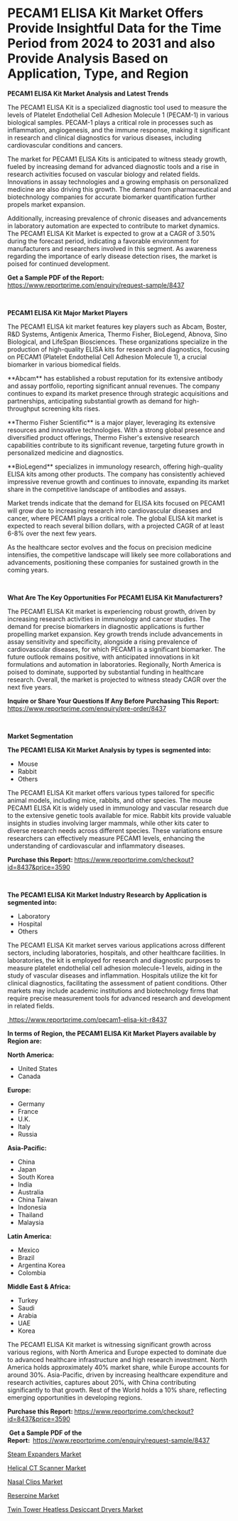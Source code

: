 <p><h1>PECAM1 ELISA Kit Market Offers Provide Insightful Data for the Time Period from 2024 to 2031 and also Provide Analysis Based on Application, Type, and Region</h1></p><p><strong>PECAM1 ELISA Kit Market Analysis and Latest Trends</strong></p>
<p><p>The PECAM1 ELISA Kit is a specialized diagnostic tool used to measure the levels of Platelet Endothelial Cell Adhesion Molecule 1 (PECAM-1) in various biological samples. PECAM-1 plays a critical role in processes such as inflammation, angiogenesis, and the immune response, making it significant in research and clinical diagnostics for various diseases, including cardiovascular conditions and cancers.</p><p>The market for PECAM1 ELISA Kits is anticipated to witness steady growth, fueled by increasing demand for advanced diagnostic tools and a rise in research activities focused on vascular biology and related fields. Innovations in assay technologies and a growing emphasis on personalized medicine are also driving this growth. The demand from pharmaceutical and biotechnology companies for accurate biomarker quantification further propels market expansion.</p><p>Additionally, increasing prevalence of chronic diseases and advancements in laboratory automation are expected to contribute to market dynamics. The PECAM1 ELISA Kit Market is expected to grow at a CAGR of 3.50% during the forecast period, indicating a favorable environment for manufacturers and researchers involved in this segment. As awareness regarding the importance of early disease detection rises, the market is poised for continued development.</p></p>
<p><strong>Get a Sample PDF of the Report:&nbsp;</strong> <a href="https://www.reportprime.com/enquiry/request-sample/8437?utm_campaign=1137&utm_medium=2&utm_source=Github&utm_content=ia&utm_term=28102024&utm_id=pecam1-elisa-kit">https://www.reportprime.com/enquiry/request-sample/8437</a></p>
<p>&nbsp;</p>
<p><strong>PECAM1 ELISA Kit Major Market Players</strong></p>
<p><p>The PECAM1 ELISA kit market features key players such as Abcam, Boster, R&D Systems, Antigenix America, Thermo Fisher, BioLegend, Abnova, Sino Biological, and LifeSpan Biosciences. These organizations specialize in the production of high-quality ELISA kits for research and diagnostics, focusing on PECAM1 (Platelet Endothelial Cell Adhesion Molecule 1), a crucial biomarker in various biomedical fields.</p><p>**Abcam** has established a robust reputation for its extensive antibody and assay portfolio, reporting significant annual revenues. The company continues to expand its market presence through strategic acquisitions and partnerships, anticipating substantial growth as demand for high-throughput screening kits rises.</p><p>**Thermo Fisher Scientific** is a major player, leveraging its extensive resources and innovative technologies. With a strong global presence and diversified product offerings, Thermo Fisher's extensive research capabilities contribute to its significant revenue, targeting future growth in personalized medicine and diagnostics.</p><p>**BioLegend** specializes in immunology research, offering high-quality ELISA kits among other products. The company has consistently achieved impressive revenue growth and continues to innovate, expanding its market share in the competitive landscape of antibodies and assays.</p><p>Market trends indicate that the demand for ELISA kits focused on PECAM1 will grow due to increasing research into cardiovascular diseases and cancer, where PECAM1 plays a critical role. The global ELISA kit market is expected to reach several billion dollars, with a projected CAGR of at least 6-8% over the next few years.</p><p>As the healthcare sector evolves and the focus on precision medicine intensifies, the competitive landscape will likely see more collaborations and advancements, positioning these companies for sustained growth in the coming years.</p></p>
<p>&nbsp;</p>
<p><strong>What Are The Key Opportunities For PECAM1 ELISA Kit Manufacturers?</strong></p>
<p><p>The PECAM1 ELISA Kit market is experiencing robust growth, driven by increasing research activities in immunology and cancer studies. The demand for precise biomarkers in diagnostic applications is further propelling market expansion. Key growth trends include advancements in assay sensitivity and specificity, alongside a rising prevalence of cardiovascular diseases, for which PECAM1 is a significant biomarker. The future outlook remains positive, with anticipated innovations in kit formulations and automation in laboratories. Regionally, North America is poised to dominate, supported by substantial funding in healthcare research. Overall, the market is projected to witness steady CAGR over the next five years.</p></p>
<p><strong>Inquire or Share Your Questions If Any Before Purchasing This Report:</strong> <a href="https://www.reportprime.com/enquiry/pre-order/8437?utm_campaign=1137&utm_medium=2&utm_source=Github&utm_content=ia&utm_term=28102024&utm_id=pecam1-elisa-kit">https://www.reportprime.com/enquiry/pre-order/8437</a></p>
<p>&nbsp;</p>
<p><strong>Market Segmentation</strong></p>
<p><strong>The PECAM1 ELISA Kit Market Analysis by types is segmented into:</strong></p>
<p><ul><li>Mouse</li><li>Rabbit</li><li>Others</li></ul></p>
<p><p>The PECAM1 ELISA Kit market offers various types tailored for specific animal models, including mice, rabbits, and other species. The mouse PECAM1 ELISA Kit is widely used in immunology and vascular research due to the extensive genetic tools available for mice. Rabbit kits provide valuable insights in studies involving larger mammals, while other kits cater to diverse research needs across different species. These variations ensure researchers can effectively measure PECAM1 levels, enhancing the understanding of cardiovascular and inflammatory diseases.</p></p>
<p><strong>Purchase this Report:&nbsp;</strong><a href="https://www.reportprime.com/checkout?id=8437&price=3590&utm_campaign=1137&utm_medium=2&utm_source=Github&utm_content=ia&utm_term=28102024&utm_id=pecam1-elisa-kit">https://www.reportprime.com/checkout?id=8437&price=3590</a></p>
<p>&nbsp;</p>
<p><strong>The PECAM1 ELISA Kit Market Industry Research by Application is segmented into:</strong></p>
<p><ul><li>Laboratory</li><li>Hospital</li><li>Others</li></ul></p>
<p><p>The PECAM1 ELISA Kit market serves various applications across different sectors, including laboratories, hospitals, and other healthcare facilities. In laboratories, the kit is employed for research and diagnostic purposes to measure platelet endothelial cell adhesion molecule-1 levels, aiding in the study of vascular diseases and inflammation. Hospitals utilize the kit for clinical diagnostics, facilitating the assessment of patient conditions. Other markets may include academic institutions and biotechnology firms that require precise measurement tools for advanced research and development in related fields.</p></p>
<p><a href="https://www.reportprime.com/pecam1-elisa-kit-r8437?utm_campaign=1137&utm_medium=2&utm_source=Github&utm_content=ia&utm_term=28102024&utm_id=pecam1-elisa-kit">&nbsp;https://www.reportprime.com/pecam1-elisa-kit-r8437</a></p>
<p><strong>In terms of Region, the PECAM1 ELISA Kit Market Players available by Region are:</strong></p>
<p>
    <p> <strong> North America: </strong>
        <ul>
            <li>United States</li>
            <li>Canada</li>
        </ul>
        </p> 
    <p> <strong> Europe: </strong>
        <ul>
            <li>Germany</li>
            <li>France</li>
            <li>U.K.</li>
            <li>Italy</li>
            <li>Russia</li>
        </ul>
        </p> 
    <p> <strong> Asia-Pacific: </strong>
        <ul>
            <li>China</li>
            <li>Japan</li>
            <li>South Korea</li>
            <li>India</li>
            <li>Australia</li>
            <li>China Taiwan</li>
            <li>Indonesia</li>
            <li>Thailand</li>
            <li>Malaysia</li>
        </ul>
        </p> 
    <p> <strong> Latin America: </strong>
        <ul>
            <li>Mexico</li>
            <li>Brazil</li>
            <li>Argentina Korea</li>
            <li>Colombia</li>
        </ul>
        </p> 
    <p> <strong> Middle East & Africa: </strong>
        <ul>
            <li>Turkey</li>
            <li>Saudi</li>
            <li>Arabia</li>
            <li>UAE</li>
            <li>Korea</li>
        </ul>
    </p>
    </p>
<p><p>The PECAM1 ELISA Kit market is witnessing significant growth across various regions, with North America and Europe expected to dominate due to advanced healthcare infrastructure and high research investment. North America holds approximately 40% market share, while Europe accounts for around 30%. Asia-Pacific, driven by increasing healthcare expenditure and research activities, captures about 20%, with China contributing significantly to that growth. Rest of the World holds a 10% share, reflecting emerging opportunities in developing regions.</p></p>
<p><strong>Purchase this Report: </strong><a href="https://www.reportprime.com/checkout?id=8437&price=3590&utm_campaign=1137&utm_medium=2&utm_source=Github&utm_content=ia&utm_term=28102024&utm_id=pecam1-elisa-kit">https://www.reportprime.com/checkout?id=8437&price=3590</a></p>
<p>&nbsp;<strong>Get a Sample PDF of the Report:&nbsp;&nbsp;</strong><a href="https://www.reportprime.com/enquiry/request-sample/8437?utm_campaign=1137&utm_medium=2&utm_source=Github&utm_content=ia&utm_term=28102024&utm_id=pecam1-elisa-kit">https://www.reportprime.com/enquiry/request-sample/8437</a></p>
<p><strong></strong></p>
<p><p><a href="https://issuu.com/reportprime-2/docs/steam-expanders-market-size-2030.pp_5eab20fea64444?utm_campaign=1137&utm_medium=2&utm_source=Github&utm_content=ia&utm_term=28102024&utm_id=pecam1-elisa-kit">Steam Expanders Market</a></p><p><a href="https://github.com/whitbyuhringenn/Market-Research-Report-List-1/blob/main/helical-ct-scanner-market.md?utm_campaign=1137&utm_medium=2&utm_source=Github&utm_content=ia&utm_term=28102024&utm_id=pecam1-elisa-kit">Helical CT Scanner Market</a></p><p><a href="https://github.com/kyleetroxilbu/Market-Research-Report-List-1/blob/main/nasal-clips-market.md?utm_campaign=1137&utm_medium=2&utm_source=Github&utm_content=ia&utm_term=28102024&utm_id=pecam1-elisa-kit">Nasal Clips Market</a></p><p><a href="https://www.linkedin.com/pulse/analyzing-global-reserpine-market-growth-prospects-future-forecast-77vmf?utm_campaign=1137&utm_medium=2&utm_source=Github&utm_content=ia&utm_term=28102024&utm_id=pecam1-elisa-kit">Reserpine Market</a></p><p><a href="https://issuu.com/reportprime-2/docs/twin-tower-heatless-desiccant-dryer_80468890c815f3?utm_campaign=1137&utm_medium=2&utm_source=Github&utm_content=ia&utm_term=28102024&utm_id=pecam1-elisa-kit">Twin Tower Heatless Desiccant Dryers Market</a></p></p>